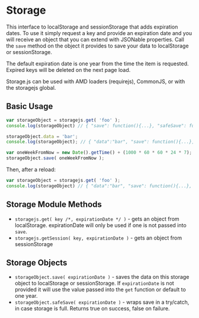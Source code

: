 # Storage

This  interface to localStorage and sessionStorage that adds expiration dates. To use it simply request a key and provide an expiration date and you will receive an object that you can extend with JSONable properties. Call the `save` method on the object it provides to save your data to localStorage or sessionStorage.

The default expiration date is one year from the time the item is requested. Expired keys will be deleted on the next page load.

Storage.js can be used with AMD loaders (requirejs), CommonJS, or with the storagejs global.

## Basic Usage

```javascript	
var storageObject = storagejs.get( 'foo' );
console.log(storageObject) // { "save": function(){...}, "safeSave": function(){...} }

storageObject.data = 'bar';
console.log(storageObject); // { "data":"bar", "save": function(){...}, "safeSave": function(){...} }

var oneWeekFromNow = new Date().getTime() + (1000 * 60 * 60 * 24 * 7);
storageObject.save( oneWeekFromNow );
```

Then, after a reload:

```javascript
var storageObject = storagejs.get( 'foo' );
console.log(storageObject) // { "data":"bar", "save": function(){...}, "safeSave": function(){...} }
```

## Storage Module Methods

* `storagejs.get( key /*, expirationDate */ )` - gets an object from localStorage. expirationDate will only be used if one is not passed into `save`.
* `storagejs.getSession( key, expirationDate )` - gets an object from sessionStorage

## Storage Objects

* `storageObject.save( expirationDate )` - saves the data on this storage object to localStorage or sessionStorage. If `expirationDate` is not provided it will use the value passed into the `get` function or default to one year.
* `storageObject.safeSave( expirationDate )` - wraps save in a try/catch, in case storage is full. Returns true on success, false on failure.

